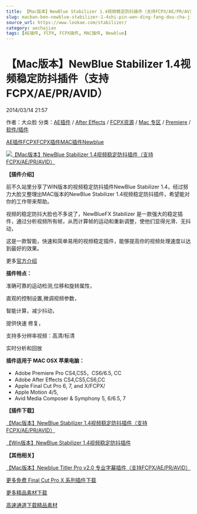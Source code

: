 ```yaml
---
title: 【Mac版本】NewBlue Stabilizer 1.4视频稳定防抖插件（支持FCPX/AE/PR/AVID）
slug: macban-ben-newblue-stabilizer-1-4shi-pin-wen-ding-fang-dou-cha-jian-zhi-chi-fcpx-ae-pr-avid
source_url: https://www.lookae.com/stabilizer/
category: aechajian
tags: [AE插件, FCPX, FCPX插件, MAC插件, Newblue]
---
```

# 【Mac版本】NewBlue Stabilizer 1.4视频稳定防抖插件（支持FCPX/AE/PR/AVID）

2014/03/14 21:57

作者：大众脸
分类：[AE插件](https://www.lookae.com/after-effects/aechajian/) / [After Effects](https://www.lookae.com/after-effects/) / [FCPX资源](https://www.lookae.com/fcpx/) / [Mac 专区](https://www.lookae.com/mac-osx/) / [Premiere](https://www.lookae.com/qitarjcj/premierezy/) / [软件/插件](https://www.lookae.com/qitarjcj/)

[AE插件](https://www.lookae.com/tag/ae%e6%8f%92%e4%bb%b6/)[FCPX](https://www.lookae.com/tag/fcpx/)[FCPX插件](https://www.lookae.com/tag/fcpx%e6%8f%92%e4%bb%b6/)[MAC插件](https://www.lookae.com/tag/mac%e6%8f%92%e4%bb%b6/)[Newblue](https://www.lookae.com/tag/newblue/)

[![【Mac版本】NewBlue Stabilizer 1.4视频稳定防抖插件（支持FCPX/AE/PR/AVID）](https://www.lookae.com/wp-content/uploads/2014/03/NewBlue-Stabilizer.jpg "【Mac版本】NewBlue Stabilizer 1.4视频稳定防抖插件（支持FCPX/AE/PR/AVID）-LookAE.com")](https://www.lookae.com/wp-content/uploads/2014/03/NewBlue-Stabilizer.jpg)

**【插件介绍】**

前不久站里分享了WIN版本的视频稳定防抖插件NewBlue Stabilizer 1.4，经过努力大脸又整理出MAC版本的NewBlue Stabilizer 1.4视频稳定防抖插件，希望能对你的工作带来帮助。

视频的稳定防抖大脸也不多说了，NewBlueFX Stabilizer 是一款强大的稳定插件，通过分析视频所有帧，从而计算帧的运动和重新调整，使他们显得光滑、无抖动，

这是一款智能，快速和简单易用的视频稳定插件，能够提高你的视频处理速度以达到最好的效果。

更多[官方介绍](http://www.newbluefx.com/product/stabilizer)

**插件特点：**

准确可靠的运动检测,位移和旋转属性，

直观的控制设置,微调视频参数，

智能计算，减少抖动，

提供快速 修复，

支持多分辨率视频：高清/标清

实时分析和回放

**插件适用于 MAC OSX 苹果电脑：**

* Adobe Premiere Pro CS4,CS5，CS6/6.5, CC
* Adobe After Effects CS4,CS5,CS6,CC
* Apple Final Cut Pro 6, 7, and X/FCPX/
* Apple Motion 4/5,
* Avid Media Composer & Symphony 5, 6/6.5, 7

**【插件下载】**

[【Mac版本】NewBlue Stabilizer 1.4视频稳定防抖插件（支持FCPX/AE/PR/AVID）](https://www.400gb.com/file/59885578)

[【Win版本】NewBlue Stabilizer 1.4视频稳定防抖插件](https://www.lookae.com/nb-stabilizer/)

**【其他相关】**

[【Mac版本】Newblue Titler Pro v2.0 专业字幕插件（支持FCPX/AE/PR/AVID）](https://www.lookae.com/nbt2/)

[更多免费 Final Cut Pro X 系列插件下载](https://www.lookae.com/tag/fcpx/)

[更多精品素材下载](https://www.lookae.com/others/sucaigongcheng/)

[高速通道下载精品素材](https://lookae.taobao.com/)
